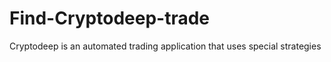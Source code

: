# Find-Cryptodeep-trade
Cryptodeep is an automated trading application that uses special strategies
